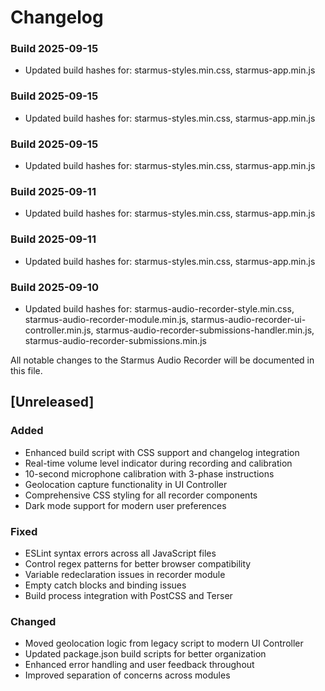 # Changelog

### Build 2025-09-15

- Updated build hashes for: starmus-styles.min.css, starmus-app.min.js

### Build 2025-09-15

- Updated build hashes for: starmus-styles.min.css, starmus-app.min.js

### Build 2025-09-15

- Updated build hashes for: starmus-styles.min.css, starmus-app.min.js

### Build 2025-09-11

- Updated build hashes for: starmus-styles.min.css, starmus-app.min.js

### Build 2025-09-11

- Updated build hashes for: starmus-styles.min.css, starmus-app.min.js

### Build 2025-09-10

- Updated build hashes for: starmus-audio-recorder-style.min.css, starmus-audio-recorder-module.min.js, starmus-audio-recorder-ui-controller.min.js, starmus-audio-recorder-submissions-handler.min.js, starmus-audio-recorder-submissions.min.js

All notable changes to the Starmus Audio Recorder will be documented in this file.

## [Unreleased]

### Added

- Enhanced build script with CSS support and changelog integration
- Real-time volume level indicator during recording and calibration
- 10-second microphone calibration with 3-phase instructions
- Geolocation capture functionality in UI Controller
- Comprehensive CSS styling for all recorder components
- Dark mode support for modern user preferences

### Fixed

- ESLint syntax errors across all JavaScript files
- Control regex patterns for better browser compatibility
- Variable redeclaration issues in recorder module
- Empty catch blocks and binding issues
- Build process integration with PostCSS and Terser

### Changed

- Moved geolocation logic from legacy script to modern UI Controller
- Updated package.json build scripts for better organization
- Enhanced error handling and user feedback throughout
- Improved separation of concerns across modules
